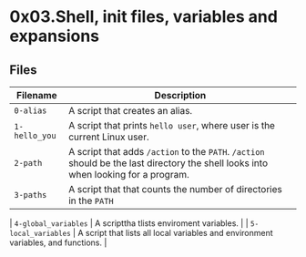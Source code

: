 # 0x03.Shell, init files, variables and expansions


## Files


| Filename | Description |
| -----------------| -----------------------------|
| `0-alias` | A script that creates an alias. |
| `1-hello_you` | A script that prints `hello user`, where user is the current Linux user. |
| `2-path` | A script that adds `/action` to the `PATH`. `/action` should be the last directory the shell looks into when looking for a program. |
| `3-paths` | A script that  that counts the number of directories in the `PATH` |

| `4-global_variables` | A scripttha tlists enviroment variables. |
| `5-local_variables` | A script that  lists all local variables and environment variables, and functions. |
